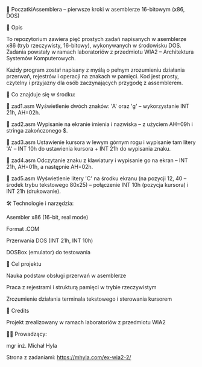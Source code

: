 📂 PoczatkiAssemblera – pierwsze kroki w asemblerze 16-bitowym (x86, DOS)

🔧 Opis

To repozytorium zawiera pięć prostych zadań napisanych w asemblerze x86 (tryb rzeczywisty, 16-bitowy), wykonywanych w środowisku DOS. Zadania powstały w ramach laboratoriów z przedmiotu WIA2 – Architektura Systemów Komputerowych.

Każdy program został napisany z myślą o pełnym zrozumieniu działania przerwań, rejestrów i operacji na znakach w pamięci. Kod jest prosty, czytelny i przyjazny dla osób zaczynających przygodę z assemblerem.

🧠 Co znajduje się w środku:

🔹 zad1.asm
Wyświetlenie dwóch znaków: 'A' oraz 'g' – wykorzystanie INT 21h, AH=02h.

🔹 zad2.asm
Wypisanie na ekranie imienia i nazwiska – z użyciem AH=09h i stringa zakończonego $.

🔹 zad3.asm
Ustawienie kursora w lewym górnym rogu i wypisanie tam litery 'A' – INT 10h do ustawienia kursora + INT 21h do wypisania znaku.

🔹 zad4.asm
Odczytanie znaku z klawiatury i wypisanie go na ekran – INT 21h, AH=01h, a następnie AH=02h.

🔹 zad5.asm
Wyświetlenie litery 'C' na środku ekranu (na pozycji 12, 40 – środek trybu tekstowego 80x25) – połączenie INT 10h (pozycja kursora) i INT 21h (drukowanie).

🛠 Technologie i narzędzia:

Asembler x86 (16-bit, real mode)

Format .COM

Przerwania DOS (INT 21h, INT 10h)

DOSBox (emulator) do testowania

🎯 Cel projektu

Nauka podstaw obsługi przerwań w asemblerze

Praca z rejestrami i strukturą pamięci w trybie rzeczywistym

Zrozumienie działania terminala tekstowego i sterowania kursorem

🏁 Credits

Projekt zrealizowany w ramach laboratoriów z przedmiotu WIA2

🧑‍🏫 Prowadzący:

mgr inż. Michał Hyla

Strona z zadaniami: https://mhyla.com/ex-wia2-2/
